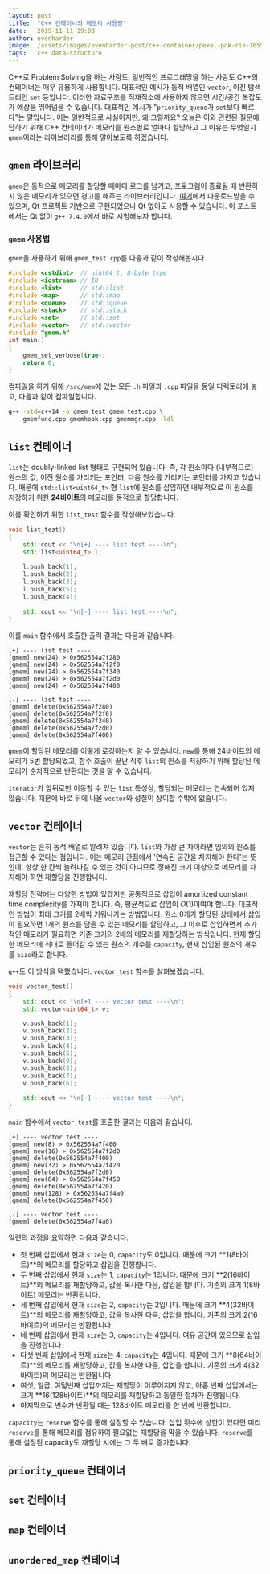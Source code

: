 ```yaml
---
layout: post
title:  "C++ 컨테이너의 메모리 사용량"
date:   2019-11-11 19:00
author: evenharder
image:  /assets/images/evenharder-post/c++-container/pexel-pok-rie-1655166.jpg
tags:   c++ data-structure
---
```


C++로 Problem Solving을 하는 사람도, 일반적인 프로그래밍을 하는 사람도
C++의 컨테이너는 매우 유용하게 사용합니다. 대표적인 예시가 동적 배열인 `vector`,
이진 탐색 트리인 `set` 등입니다. 이러한 자료구조를 적재적소에 사용하지 않으면
시간/공간 복잡도가 예상을 뛰어넘을 수 있습니다. 대표적인 예시가
"`priority_queue`가 `set`보다 빠르다"는 말입니다. 이는 일반적으로 사실이지만,
왜 그럴까요? 오늘은 이와 관련된 질문에 답하기 위해 C++ 컨테이너가
메모리를 원소별로 얼마나 할당하고 그 이유는 무엇일지 `gmem`이라는 라이브러리를 통해
알아보도록 하겠습니다.

## `gmem` 라이브러리
`gmem`은 동적으로 메모리를 할당할 때마다 로그를 남기고,
프로그램이 종료될 때 반환하지 않은 메모리가 있으면 경고를 해주는 라이브러리입니다.
[여기](https://github.com/snoopspy/gmem)에서 다운로드받을 수 있으며, Qt 프로젝트
기반으로 구현되었으나 Qt 없이도 사용할 수 있습니다.
이 포스트에서는 Qt 없이 `g++ 7.4.0`에서 바로 시험해보자 합니다.

### `gmem` 사용법
`gmem`을 사용하기 위해 `gmem_test.cpp`를 다음과 같이 작성해봅시다.
```c++
#include <cstdint>  // uint64_t, 8-byte type
#include <iostream> // IO
#include <list>     // std::list
#include <map>      // std::map
#include <queue>    // std::queue
#include <stack>    // std::stack
#include <set>      // std::set
#include <vector>   // std::vector
#include "gmem.h"
int main()
{
    gmem_set_verbose(true);
    return 0;
}
```
컴파일을 하기 위해 `/src/mem`에 있는 모든 `.h` 파일과 `.cpp` 파일을
동일 디렉토리에 놓고, 다음과 같이 컴파일합니다.
```bash
g++ -std=c++14 -o gmem_test gmem_test.cpp \
    gmemfunc.cpp gmemhook.cpp gmemmgr.cpp -ldl
```

## `list` 컨테이너
`list`는 doubly-linked list 형태로 구현되어 있습니다. 즉, 각 원소마다 (내부적으로)
원소의 값, 이전 원소를 가리키는 포인터, 다음 원소를 가리키는 포인터를
가지고 있습니다. 때문에 `std::list<uint64_t>` 형 `list`에 원소를 삽입하면
내부적으로 이 원소를 저장하기 위한 **24바이트**의 메모리를 동적으로 할당합니다.

이를 확인하기 위한 `list_test` 함수를 작성해보았습니다.

```c++
void list_test()
{
    std::cout << "\n[+] ---- list test ----\n";
    std::list<uint64_t> l;
    
    l.push_back(1);
    l.push_back(2);
    l.push_back(3);
    l.push_back(5);
    l.push_back(4);
    
    std::cout << "\n[-] ---- list test ----\n";
}
```

이를 `main` 함수에서 호출한 출력 결과는 다음과 같습니다.

```
[+] ---- list test ----
[gmem] new(24) > 0x562554a7f280
[gmem] new(24) > 0x562554a7f2f0
[gmem] new(24) > 0x562554a7f340
[gmem] new(24) > 0x562554a7f2d0
[gmem] new(24) > 0x562554a7f400

[-] ---- list test ----
[gmem] delete(0x562554a7f280)
[gmem] delete(0x562554a7f2f0)
[gmem] delete(0x562554a7f340)
[gmem] delete(0x562554a7f2d0)
[gmem] delete(0x562554a7f400)
```

`gmem`이 할당된 메모리를 어떻게 로깅하는지 알 수 있습니다. `new`를 통해
24바이트의 메모리가 5번 할당되었고, 함수 호출이 끝난 직후 `list`의 원소를
저장하기 위해 할당된 메모리가 순차적으로 반환되는 것을 알 수 있습니다.

`iterator`가 앞뒤로만 이동할 수 있는 `list` 특성상,
할당되는 메모리는 연속되어 있지 않습니다.
때문에 바로 뒤에 나올 `vector`와 성질이 상이할 수밖에 없습니다.

## `vector` 컨테이너
`vector`는 흔히 동적 배열로 알려져 있습니다. `list`와 가장 큰 차이라면
임의의 원소를 접근할 수 있다는 점입니다. 이는 메모리 관점에서
'연속된 공간을 차지해야 한다'는 뜻인데, 항상 한 칸씩 늘려나갈 수 있는 것이 아니므로
정해진 크기 이상으로 메모리를 차지해야 하면 재할당을 진행합니다.

재할당 전략에는 다양한 방법이 있겠지만 공통적으로 삽입이
amortized constant time complexity를 가져야 합니다.
즉, 평균적으로 삽입이 $O(1)$이여야 합니다.
대표적인 방법이 최대 크기를 2배씩 키워나가는 방법입니다.
원소 0개가 할당된 상태에서 삽입이 필요하면
1개의 원소를 담을 수 있는 메모리를 할당하고,
그 이후로 삽입하면서 추가적인 메모리가 필요하면 기존 크기의 2배의 메모리를
재할당하는 방식입니다. 현재 할당한 메모리에 최대로 들어갈 수 있는
원소의 개수를 `capacity`, 현재 삽입된 원소의 개수를 `size`라고 합니다.

`g++`도 이 방식을 택했습니다. `vector_test` 함수를 살펴보겠습니다.
```c++
void vector_test()
{
    std::cout << "\n[+] ---- vector test ----\n";
    std::vector<uint64_t> v;

    v.push_back(1);
    v.push_back(2);
    v.push_back(3);
    v.push_back(4);
    v.push_back(5);
    v.push_back(9);
    v.push_back(8);
    v.push_back(7);
    v.push_back(6);
    
    std::cout << "\n[-] ---- vector test ----\n";
}
```
`main` 함수에서 `vector_test`를 호출한 결과는 다음과 같습니다.
```
[+] ---- vector test ----
[gmem] new(8) > 0x562554a7f400
[gmem] new(16) > 0x562554a7f2d0
[gmem] delete(0x562554a7f400)
[gmem] new(32) > 0x562554a7f420
[gmem] delete(0x562554a7f2d0)
[gmem] new(64) > 0x562554a7f450
[gmem] delete(0x562554a7f420)
[gmem] new(128) > 0x562554a7f4a0
[gmem] delete(0x562554a7f450)

[-] ---- vector test ----
[gmem] delete(0x562554a7f4a0)
```

일련의 과정을 요약하면 다음과 같습니다.
+ 첫 번째 삽입에서 현재 `size`는 0, `capacity`도 0입니다.
때문에 크기 **1(8바이트)**의 메모리를 할당하고 삽입을 진행합니다.
+ 두 번째 삽입에서 현재 `size`는 1, `capacity`는 1입니다.
때문에 크기 **2(16바이트)**의 메모리를 재할당하고, 값을 복사한 다음, 삽입을 합니다.
기존의 크기 1(8바이트) 메모리는 반환됩니다.
+ 세 번째 삽입에서 현재 `size`는 2, `capacity`는 2입니다.
때문에 크기 **4(32바이트)**의 메모리를 재할당하고, 값을 복사한 다음, 삽입을 합니다.
기존의 크기 2(16바이트)의 메모리는 반환됩니다.
+ 네 번째 삽입에서 현재 `size`는 3, `capacity`는 4입니다.
여유 공간이 있으므로 삽입을 진행합니다.
+ 다섯 번째 삽입에서 현재 `size`는 4, `capacity`는 4입니다.
때문에 크기 **8(64바이트)**의 메모리를 재할당하고, 값을 복사한 다음, 삽입을 합니다.
기존의 크기 4(32바이트)의 메모리는 반환됩니다.
+ 여섯, 일곱, 여덟번째 삽입까지는 재할당이 이루어지지 않고, 아홉 번째 삽입에서는
크기 **16(128바이트)**의 메모리를 재할당하고 동일한 절차가 진행됩니다.
+ 마지막으로 변수가 반환될 때는 128바이트 메모리를 한 번에 반환합니다.

`capacity`는 `reserve` 함수를 통해 설정할 수 있습니다. 삽입 횟수에 상한이 있다면
미리 `reserve`를 통해 메모리를 점유하여 필요없는 재할당을 막을 수 있습니다.
`reserve`를 통해 설정된 capacity도 재할당 시에는 그 두 배로 증가합니다.

## `priority_queue` 컨테이너

## `set` 컨테이너

## `map` 컨테이너

## `unordered_map` 컨테이너

